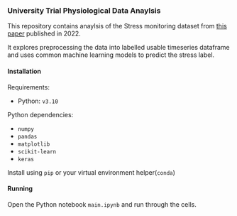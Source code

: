 ### University Trial Physiological Data Anaylsis

This repository contains anaylsis of the Stress monitoring dataset from [this paper](https://www.mdpi.com/1424-8220/22/21/8135) published in 2022.

It explores preprocessing the data into labelled usable timeseries dataframe and uses common machine learning models to predict the stress label.

#### Installation

Requirements:
- Python: `v3.10`

Python dependencies:
- `numpy`
- `pandas`
- `matplotlib`
- `scikit-learn`
- `keras`

Install using `pip` or your virtual environment helper(`conda`)

#### Running

Open the Python notebook `main.ipynb` and run through the cells.